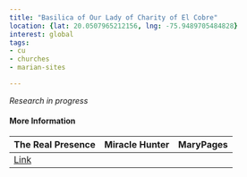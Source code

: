 ```yaml
---
title: "Basilica of Our Lady of Charity of El Cobre"
location: {lat: 20.0507965212156, lng: -75.9489705484828}
interest: global
tags:
- cu
- churches
- marian-sites

---
```



_Research in progress_

#### More Information

| The Real Presence | Miracle Hunter | MaryPages |
| --- | --- | --- |
| [Link](http://www.therealpresence.org/eucharst/misc/BVM/102_CUBA_96x96.pdf) |  |  |





